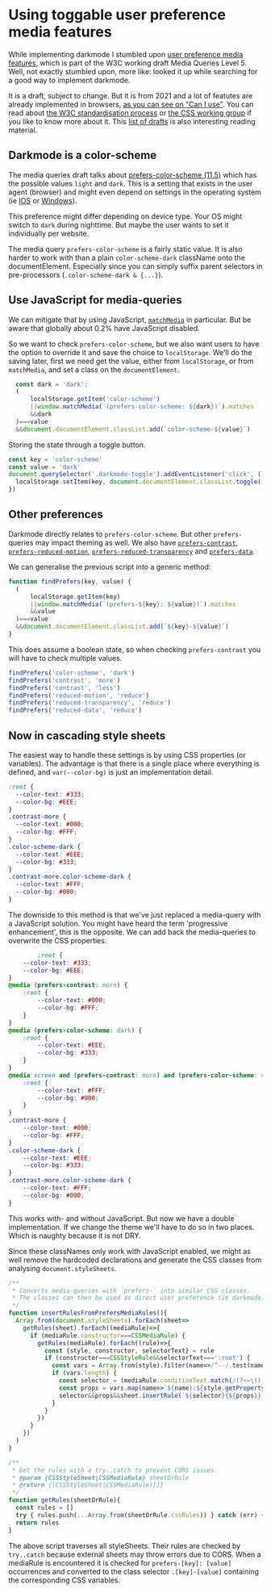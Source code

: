 <!--
  date: 9999-99-99
  modified: 9999-99-99
  slug: using-toggable-user-preference-media-features
  type: post
  header: christina-deravedisian-_ipepr0WJDA-unsplash.jpg
  headerColofon: photo by [Christina Deravedisian](https://unsplash.com/@christinadera)
  headerClassName: no-blur
  categories: code, CSS, JavaScript, accessibility
  tags: Angular, accounting, invoicing, Vue
  metaDescription: ...
-->

# Using toggable user preference media features

While implementing darkmode I stumbled upon [user preference media features](https://www.w3.org/TR/mediaqueries-5/#mf-user-preferences), which is part of the W3C working draft Media Queries Level 5. Well, not exactly stumbled upon, more like: looked it up while searching for a good way to implement darkmode.

It is a draft, subject to change. But it is from 2021 and a lot of featutes are already implemented in browsers, [as you can see on "Can I use"](https://caniuse.com/?search=prefers-). 
You can read about [the W3C standardisation process](https://www.w3.org/2004/02/Process-20040205/tr.html) or [the CSS working group](https://wiki.csswg.org/) if you like to know more about it. This [list of drafts](https://drafts.csswg.org/) is also interesting reading material.

## Darkmode is a color-scheme

The media queries draft talks about [prefers-color-scheme (11.5)](https://www.w3.org/TR/mediaqueries-5/#prefers-color-scheme) which has the possible values `light` and `dark`.
This is a setting that exists in the user agent (browser) and might even depend on settings in the operating system (ie [IOS](https://support.apple.com/guide/mac-help/use-a-light-or-dark-appearance-mchl52e1c2d2/mac) or [Windows](https://support.microsoft.com/en-us/office/use-color-and-contrast-for-accessibility-in-microsoft-365-bb11486d-fc7d-4cd9-b344-16e2bc2a2387#bmkm_windows11dark)).

This preference might differ depending on device type. Your OS might switch to `dark` during nighttime. But maybe the user wants to set it individually per website.

The media query `prefers-color-scheme` is a fairly static value. It is also harder to work with than a plain `color-scheme-dark` className onto the documentElement. Especially since you can simply suffix parent selectors in pre-processors (`.color-scheme-dark & {...}`).


## Use JavaScript for media-queries

We can mitigate that by using JavaScript, [`matchMedia`](https://developer.mozilla.org/en-US/docs/Web/API/Window/matchMedia) in particular. But be aware that globally about 0.2% have JavaScript disabled.

So we want to check `prefers-color-scheme`, but we also want users to have the option to override it and save the choice to `localStorage`.
We'll do the saving later, first we need get the value, either from `localStorage`, or from `matchMedia`, and set a class on the `documentElement`.

```JavaScript
  const dark = 'dark';
  (
      localStorage.getItem('color-scheme')
      ||window.matchMedia(`(prefers-color-scheme: ${dark})`).matches
      &&dark
  )===value
  &&document.documentElement.classList.add(`color-scheme-${value}`)
```

Storing the state through a toggle button.

```JavaScript
const key = 'color-scheme'
const value = 'dark'
document.querySelector('.darkmode-toggle').addEventListener('click', ()=>{
  localStorage.setItem(key, document.documentElement.classList.toggle(`${key}-${value}`)?value:'light')
})
```


## Other preferences

Darkmode directly relates to `prefers-color-scheme`. But other `prefers-` queries may impact theming as well. We also have [`prefers-contrast`](https://www.w3.org/TR/mediaqueries-5/#prefers-contrast), [`prefers-reduced-motion`](https://www.w3.org/TR/mediaqueries-5/#prefers-reduced-motion), [`prefers-reduced-transparency`](https://www.w3.org/TR/mediaqueries-5/#prefers-reduced-transparency) and [`prefers-data`](https://www.w3.org/TR/mediaqueries-5/#prefers-reduced-data). 

We can generalise the previous script into a generic method:

```JavaScript
function findPrefers(key, value) {
  (
      localStorage.getItem(key)
      ||window.matchMedia(`(prefers-${key}: ${value})`).matches
      &&value
  )===value
  &&document.documentElement.classList.add(`${key}-${value}`)
}
```

This does assume a boolean state, so when checking `prefers-contrast` you will have to check multiple values.

```JavaScript
findPrefers('color-scheme', 'dark')
findPrefers('contrast', 'more')
findPrefers('contrast', 'less')
findPrefers('reduced-motion', 'reduce')
findPrefers('reduced-transparency', 'reduce')
findPrefers('reduced-data', 'reduce')
```

## Now in cascading style sheets

The easiest way to handle these settings is by using CSS properties (or variables). The advantage is that there is a single place where everything is defined, and `var(--color-bg)` is just an implementation detail.

```CSS
:root {
  --color-text: #333;
  --color-bg: #EEE;
}
.contrast-more {
  --color-text: #000;
  --color-bg: #FFF;
}
.color-scheme-dark {
  --color-text: #EEE;
  --color-bg: #333;
}
.contrast-more.color-scheme-dark {
  --color-text: #FFF;
  --color-bg: #000;
}
```

The downside to this method is that we've just replaced a media-query with a JavaScript solution. You might have heard the term 'progressive enhancement', this is the opposite.
We can add back the media-queries to overwrite the CSS properties.

```CSS
		:root {
	--color-text: #333;
	--color-bg: #EEE;
}
@media (prefers-contrast: more) {
	:root {
		--color-text: #000;
		--color-bg: #FFF;
	}
}
@media (prefers-color-scheme: dark) {
	:root {
        --color-text: #EEE;
        --color-bg: #333;
	}
}
@media screen and (prefers-contrast: more) and (prefers-color-scheme: dark) {
	:root {
		--color-text: #FFF;
		--color-bg: #000;
	}
}
.contrast-more {
	--color-text: #000;
	--color-bg: #FFF;
}
.color-scheme-dark {
	--color-text: #EEE;
	--color-bg: #333;
}
.contrast-more.color-scheme-dark {
	--color-text: #FFF;
	--color-bg: #000;
}

```

This works with- and without JavaScript. But now we have a double implementation. If we change the theme we'll have to do so in two places. Which is naughty because it is not DRY.

Since these classNames only work with JavaScript enabled, we might as well remove the hardcoded declarations and generate the CSS classes from analysing `document.styleSheets`.

```JavaScript
/**
 * Converts media-queries with `prefers-` into similar CSS classes.
 * The classes can then be used as direct user preference (ie darkmode).
 */
function insertRulesFromPrefersMediaRules(){
  Array.from(document.styleSheets).forEach(sheet=>
    getRules(sheet).forEach((mediaRule)=>{
      if (mediaRule.constructor===CSSMediaRule) {
        getRules(mediaRule).forEach((rule)=>{
          const {style, constructor, selectorText} = rule
          if (constructor===CSSStyleRule&&selectorText===':root') {
            const vars = Array.from(style).filter(name=>/^--/.test(name))
            if (vars.length) {
              const selector = (mediaRule.conditionText.match(/(?<=\()(prefers-[^)]*)/g)||[]).map(s=>'.'+s.replace(/\:\s/,'-').substring(8)).join('')
              const props = vars.map(name=>`${name}:${style.getPropertyValue(name).trim()};`).join('')
              selector&&props&&sheet.insertRule(`${selector}{${props}}`, sheet.cssRules.length)
            }
          }
        })
      }
    })
  )
}

/**
 * Get the rules with a try..catch to prevent CORS issues.
 * @param {CSSStyleSheet|CSSMediaRule} sheetOrRule
 * @return {(CSSStyleSheet|CSSMediaRule)[]}
 */
function getRules(sheetOrRule){
  const rules = []
  try { rules.push(...Array.from(sheetOrRule.cssRules)) } catch (err) {}
  return rules
}

```

The above script traverses all styleSheets. Their rules are checked by `try..catch` because external sheets may throw errors due to CORS. When a mediaRule is encountered it is checked for `prefers-[key]: [value]` occurrences and converted to the class selector `.[key]-[value]` containing the corresponding CSS variables.
